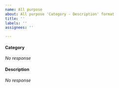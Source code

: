 ```yaml
---
name: All purpose
about: All purpose 'Category - Description' format
title: ''
labels: ''
assignees: ''

---
```


#### Category

_No response_

#### Description

_No response_
